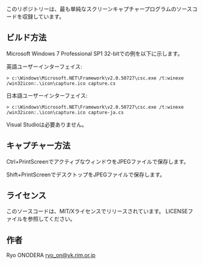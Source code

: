 このリポジトリーは、最も単純なスクリーンキャプチャープログラムのソースコードを収録しています。

## ビルド方法
Microsoft Windows 7 Professional SP1 32-bitでの例を以下に示します。

英語ユーザーインターフェイス:
```
> c:\Windows\Microsoft.NET\Framework\v2.0.50727\csc.exe /t:winexe /win32icon:.\icon\capture.ico capture.cs
```

日本語ユーザーインターフェイス:
```
> c:\Windows\Microsoft.NET\Framework\v2.0.50727\csc.exe /t:winexe /win32icon:.\icon\capture.ico capture-ja.cs
```

Visual Studioは必要ありません。


## キャプチャー方法
Ctrl+PrintScreenでアクティブなウィンドウをJPEGファイルで保存します。

Shift+PrintScreenでデスクトップをJPEGファイルで保存します。


## ライセンス
このソースコードは、MIT/Xライセンスでリリースされています。
LICENSEファイルを参照してください。


## 作者
Ryo ONODERA <ryo_on@yk.rim.or.jp>
